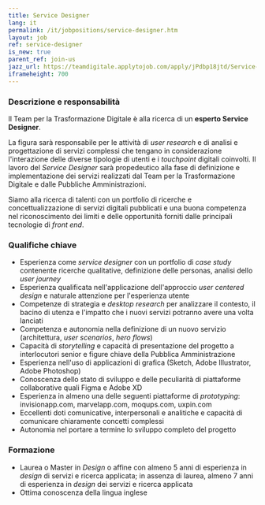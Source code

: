 ```yaml
---
title: Service Designer
lang: it
permalink: /it/jobpositions/service-designer.htm
layout: job
ref: service-designer
is_new: true
parent_ref: join-us
jazz_url: https://teamdigitale.applytojob.com/apply/jPdbp18jtd/Service-Designer
iframeheight: 700
---
```


### Descrizione e responsabilità
Il Team per la Trasformazione Digitale è alla ricerca di un **esperto Service Designer**. 

La figura sarà responsabile per le attività di *user research* e di analisi e progettazione di servizi complessi che tengano in considerazione l'interazione delle diverse tipologie di utenti e i *touchpoint* digitali coinvolti. Il lavoro del *Service Designer* sarà propedeutico alla fase di definizione e implementazione dei servizi realizzati dal Team per la Trasformazione Digitale e dalle Pubbliche Amministrazioni.

Siamo alla ricerca di talenti con un portfolio di ricerche e concettualizzazione di servizi digitali pubblicati e una buona competenza nel riconoscimento dei limiti e delle opportunità forniti dalle principali tecnologie di *front end*.

### Qualifiche chiave
- Esperienza come *service designer* con un portfolio di *case study* contenente ricerche qualitative, definizione delle personas, analisi dello *user journey*
- Esperienza qualificata nell'applicazione dell'approccio *user centered design* e naturale attenzione per l'esperienza utente
- Competenze di strategia e *desktop research* per analizzare il contesto, il bacino di utenza e l'impatto che i nuovi servizi potranno avere una volta lanciati 
- Competenza e autonomia nella definizione di un nuovo servizio (architettura, *user scenarios*, *hero flows*)
- Capacità di *storytelling* e capacità di presentazione del progetto a interlocutori senior e figure chiave della Pubblica Amministrazione
- Esperienza nell'uso di applicazioni di grafica (Sketch, Adobe Illustrator, Adobe Photoshop)
- Conoscenza dello stato di sviluppo e delle peculiarità di piattaforme collaborative quali Figma e Adobe XD
- Esperienza in almeno una delle seguenti piattaforme di *prototyping*: invisionapp.com, marvelapp.com, moqups.com, uxpin.com
- Eccellenti doti comunicative, interpersonali e analitiche e capacità di comunicare chiaramente concetti complessi
- Autonomia nel portare a termine lo sviluppo completo del progetto



### Formazione
- Laurea o Master in *Design* o affine con almeno 5 anni di esperienza in *design* di servizi e ricerca applicata; in assenza di laurea, almeno 7 anni di esperienza in *design* dei servizi e ricerca applicata
- Ottima conoscenza della lingua inglese




